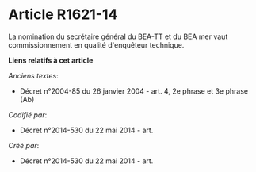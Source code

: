 # Article R1621-14

La nomination du secrétaire général du BEA-TT et du BEA mer vaut commissionnement en qualité d'enquêteur technique.

**Liens relatifs à cet article**

_Anciens textes_:

  - Décret n°2004-85 du 26 janvier 2004 - art. 4, 2e phrase et 3e phrase (Ab)

_Codifié par_:

  - Décret n°2014-530 du 22 mai 2014 - art.

_Créé par_:

  - Décret n°2014-530 du 22 mai 2014 - art.
